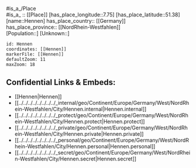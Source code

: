 ﻿---
location: [51.38,7.75] 
mapzoom: [7,12] 
mapmarker: city 
type: City
tags:
- geo/City


SpocWebEntityId: 30890
isDeleted: false
confidential: public

---
#is_a_/Place  
#is_a_ :: [[Place]] 
[has_place_longitude::7.75] 
[has_place_latitude::51.38] 
[name::Hennen] 
has_place_country:: [[Germany]]  
has_place_province:: [[NordRhein-Westfahlen]]  
[Population::] 
[Unknown::] 


```leaflet
id: Hennen
coordinates: [[Hennen]] 
markerFile: [[Hennen]] 
defaultZoom: 11 
maxZoom: 18
```


## Confidential Links & Embeds: 
- [[Hennen|Hennen]]  
- [[../../../../../../../../_internal/geo/Continent/Europe/Germany/West/NordRhein-Westfahlen/City/Hennen.internal|Hennen.internal]] 
- [[../../../../../../../../_protect/geo/Continent/Europe/Germany/West/NordRhein-Westfahlen/City/Hennen.protect|Hennen.protect]] 
- [[../../../../../../../../_private/geo/Continent/Europe/Germany/West/NordRhein-Westfahlen/City/Hennen.private|Hennen.private]] 
- [[../../../../../../../../_personal/geo/Continent/Europe/Germany/West/NordRhein-Westfahlen/City/Hennen.personal|Hennen.personal]] 
- [[../../../../../../../../_secret/geo/Continent/Europe/Germany/West/NordRhein-Westfahlen/City/Hennen.secret|Hennen.secret]] 
